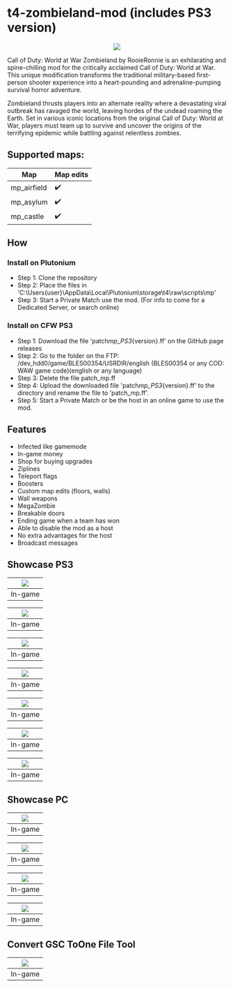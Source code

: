 # t4-zombieland-mod (includes PS3 version)

<p align="center">
    <img src="assets/github/banner.png?raw=true" />
</p>

Call of Duty: World at War Zombieland by RooieRonnie is an exhilarating and spine-chilling mod for the critically acclaimed Call of Duty: World at War. This unique modification transforms the traditional military-based first-person shooter experience into a heart-pounding and adrenaline-pumping survival horror adventure.

Zombieland thrusts players into an alternate reality where a devastating viral outbreak has ravaged the world, leaving hordes of the undead roaming the Earth. Set in various iconic locations from the original Call of Duty: World at War, players must team up to survive and uncover the origins of the terrifying epidemic while battling against relentless zombies.

## Supported maps:

| Map         | Map edits |
| ----------- | --------- |
| mp_airfield | ✔️        |
| mp_asylum   | ✔️        |
| mp_castle   | ✔️        |

## How

### Install on Plutonium

- Step 1: Clone the repository
- Step 2: Place the files in 'C:\Users\{user}\AppData\Local\Plutonium\storage\t4\raw\scripts\mp'
- Step 3: Start a Private Match use the mod.
  (For info to come for a Dedicated Server, or search online)

### Install on CFW PS3

- Step 1: Download the file 'patch*mp_PS3*{version}.ff' on the GitHub page releases
- Step 2: Go to the folder on the FTP: /dev_hdd0/game/BLES00354/USRDIR/english (BLES00354 or any COD: WAW game code)(english or any language)
- Step 3: Delete the file patch_mp.ff
- Step 4: Upload the downloaded file 'patch*mp_PS3*{version}.ff' to the directory and rename the file to 'patch_mp.ff'.
- Step 5: Start a Private Match or be the host in an online game to use the mod.

## Features

- Infected like gamemode
- In-game money
- Shop for buying upgrades
- Ziplines
- Teleport flags
- Boosters
- Custom map edits (floors, walls)
- Wall weapons
- MegaZombie
- Breakable doors
- Ending game when a team has won
- Able to disable the mod as a host
- No extra advantages for the host
- Broadcast messages

## Showcase PS3

| <img src="assets/github/PS3/zombie_land_1.png?raw=true" /> |
| :--------------------------------------------------------: |
|                          In-game                           |

| <img src="assets/github/PS3/zombie_land_2.png?raw=true" /> |
| :--------------------------------------------------------: |
|                          In-game                           |

| <img src="assets/github/PS3/zombie_land_3.png?raw=true" /> |
| :--------------------------------------------------------: |
|                          In-game                           |

| <img src="assets/github/PS3/zombie_land_4.png?raw=true" /> |
| :--------------------------------------------------------: |
|                          In-game                           |

| <img src="assets/github/PS3/zombie_land_5.png?raw=true" /> |
| :--------------------------------------------------------: |
|                          In-game                           |

| <img src="assets/github/PS3/zombie_land_6.png?raw=true" /> |
| :--------------------------------------------------------: |
|                          In-game                           |

| <img src="assets/github/PS3/zombie_land_7.png?raw=true" /> |
| :--------------------------------------------------------: |
|                          In-game                           |

## Showcase PC

| <img src="assets/github/PC/zombie_land_1.png?raw=true" /> |
| :-------------------------------------------------------: |
|                          In-game                          |

| <img src="assets/github/PC/zombie_land_2.png?raw=true" /> |
| :-------------------------------------------------------: |
|                          In-game                          |

| <img src="assets/github/PC/zombie_land_3.png?raw=true" /> |
| :-------------------------------------------------------: |
|                          In-game                          |

| <img src="assets/github/PC/zombie_land_4.png?raw=true" /> |
| :-------------------------------------------------------: |
|                          In-game                          |

## Convert GSC ToOne File Tool

| <img src="assets/github/GSCTool_1.png?raw=true" /> |
| :------------------------------------------------: |
|                      In-game                       |
